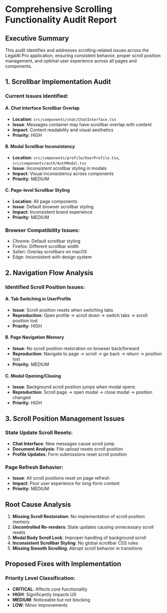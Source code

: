 # Comprehensive Scrolling Functionality Audit Report

## Executive Summary

This audit identifies and addresses scrolling-related issues across the LegalAI Pro application, ensuring consistent behavior, proper scroll position management, and optimal user experience across all pages and components.

## 1. Scrollbar Implementation Audit

### Current Issues Identified:

#### A. Chat Interface Scrollbar Overlap
- **Location**: `src/components/chat/ChatInterface.tsx`
- **Issue**: Messages container may have scrollbar overlap with content
- **Impact**: Content readability and visual aesthetics
- **Priority**: HIGH

#### B. Modal Scrollbar Inconsistency
- **Location**: `src/components/profile/UserProfile.tsx`, `src/components/auth/AuthModal.tsx`
- **Issue**: Inconsistent scrollbar styling in modals
- **Impact**: Visual inconsistency across components
- **Priority**: MEDIUM

#### C. Page-level Scrollbar Styling
- **Location**: All page components
- **Issue**: Default browser scrollbar styling
- **Impact**: Inconsistent brand experience
- **Priority**: MEDIUM

### Browser Compatibility Issues:
- Chrome: Default scrollbar styling
- Firefox: Different scrollbar width
- Safari: Overlay scrollbars on macOS
- Edge: Inconsistent with design system

## 2. Navigation Flow Analysis

### Identified Scroll Position Issues:

#### A. Tab Switching in UserProfile
- **Issue**: Scroll position resets when switching tabs
- **Reproduction**: Open profile → scroll down → switch tabs → scroll position lost
- **Priority**: HIGH

#### B. Page Navigation Memory
- **Issue**: No scroll position restoration on browser back/forward
- **Reproduction**: Navigate to page → scroll → go back → return → position lost
- **Priority**: MEDIUM

#### C. Modal Opening/Closing
- **Issue**: Background scroll position jumps when modal opens
- **Reproduction**: Scroll page → open modal → close modal → position changed
- **Priority**: HIGH

## 3. Scroll Position Management Issues

### State Update Scroll Resets:
- **Chat Interface**: New messages cause scroll jump
- **Document Analysis**: File upload resets scroll position
- **Profile Updates**: Form submissions reset scroll position

### Page Refresh Behavior:
- **Issue**: All scroll positions reset on page refresh
- **Impact**: Poor user experience for long-form content
- **Priority**: MEDIUM

## Root Cause Analysis

1. **Missing Scroll Restoration**: No implementation of scroll position memory
2. **Uncontrolled Re-renders**: State updates causing unnecessary scroll resets
3. **Modal Body Scroll Lock**: Improper handling of background scroll
4. **Inconsistent Scrollbar Styling**: No global scrollbar CSS rules
5. **Missing Smooth Scrolling**: Abrupt scroll behavior in transitions

## Proposed Fixes with Implementation

### Priority Level Classification:
- **CRITICAL**: Affects core functionality
- **HIGH**: Significantly impacts UX
- **MEDIUM**: Noticeable but not blocking
- **LOW**: Minor improvements